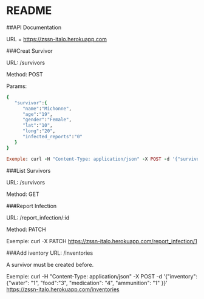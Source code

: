 # README

##API Documentation

URL = https://zssn-italo.herokuapp.com

###Creat Survivor

URL: /survivors

Method: POST

Params:
```ruby
{  
   "survivor":{  
      "name":"Michonne",
      "age":"19",
      "gender":"Female",
      "lat":"10",
      "long":"20",
      "infected_reports":"0"
   }
}

Exemple: curl -H "Content-Type: application/json" -X POST -d '{"survivor": {"name": "Rick Grimmes", "age": "30", "gender": "Male", "lat": "10", "long": "20","infected_reports": "0"}}' https://zssn-italo.herokuapp.comreport_infection/survivors
```

###List Survivors

URL: /survivors

Method: GET

###Report Infection

URL: /report_infection/:id

Method: PATCH

Exemple: curl -X PATCH https://zssn-italo.herokuapp.com/report_infection/1


###Add iventory
URL: /inventories

A survivor must be created before.

Exemple: curl -H "Content-Type: application/json" -X POST -d '{"inventory": {"water": "1", "food":"3", "medication": "4", "ammunition": "1" }}' https://zssn-italo.herokuapp.com/inventories











